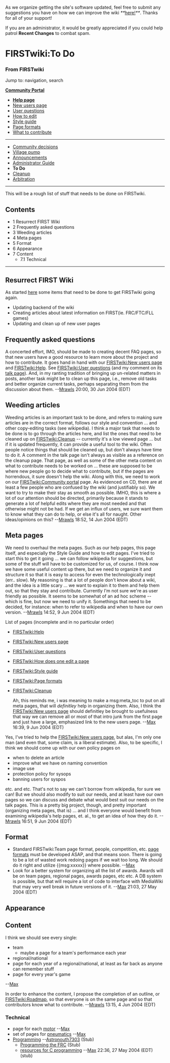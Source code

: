 As we organize getting the site's software updated, feel free to submit any
suggestions you have on how we can improve the wiki
_**_[here!](/index.php/User:Hallry/Suggestions "User:Hallry/Suggestions"
)_**_. Thanks for all of your support!

If you are an administrator, it would be greatly appreciated if you could help
patrol **Recent Changes** to combat spam.

# FIRSTwiki:To Do

### From FIRSTwiki

Jump to: navigation, search

**[Community Portal](/index.php/FIRSTwiki:Community_portal "FIRSTwiki:Community portal" )**

  * **[Help page](/index.php/FIRSTwiki:Help "FIRSTwiki:Help" )**
  * [New users page](/index.php/FIRSTwiki:New_users_page "FIRSTwiki:New users page" )
  * [User questions](/index.php/FIRSTwiki:User_questions "FIRSTwiki:User questions" )
  * [How to edit](/index.php/FIRSTwiki:How_does_one_edit_a_page "FIRSTwiki:How does one edit a page" )
  * [Style guide](/index.php/FIRSTwiki:Style_guide "FIRSTwiki:Style guide" )
  * [Page formats](/index.php/FIRSTwiki:Page_formats "FIRSTwiki:Page formats" )
  * [What to contribute](/index.php/FIRSTwiki:What_to_contribute "FIRSTwiki:What to contribute" )

* * *

  * [Community decisions](/index.php/FIRSTwiki:Community_decisions "FIRSTwiki:Community decisions" )
  * [Village pump](/index.php/FIRSTwiki:Village_pump "FIRSTwiki:Village pump" )
  * [Announcements](/index.php/FIRSTwiki:Announcements "FIRSTwiki:Announcements" )
  * [Administrator Guide](/index.php/FIRSTwiki:Guide_for_administrators "FIRSTwiki:Guide for administrators" )
  * **To Do**
  * [Cleanup](/index.php/FIRSTwiki:Cleanup "FIRSTwiki:Cleanup" )
  * [Arbitration](/index.php/FIRSTwiki:Arbitration "FIRSTwiki:Arbitration" )  
---  
  
  
This will be a rough list of stuff that needs to be done on FIRSTwiki.

## Contents

  * 1 Resurrect FIRST Wiki
  * 2 Frequently asked questions
  * 3 Weeding articles
  * 4 Meta pages
  * 5 Format
  * 6 Appearance
  * 7 Content
    * 7.1 Technical  
---  
  

## Resurrect FIRST Wiki

As started [here](http://www.chiefdelphi.com/forums/showthread.php?t=935869
"http://www.chiefdelphi.com/forums/showthread.php?t=935869" ) some items that
need to be done to get FIRSTwiki going again.

  * Updating backend of the wiki 
  * Creating articles about latest information on FIRST(ie. FRC/FTC/FLL games) 
  * Updating and clean up of new user pages 

  


## Frequently asked questions

A concerted effort, IMO, should be made to creating decent FAQ pages, so that
new users have a good resource to learn more about the project and how to
contribute. It goes hand in hand with our [FIRSTwiki:New users
page](/index.php/FIRSTwiki:New_users_page "FIRSTwiki:New users page" ) and
[FIRSTwiki:Help](/index.php/FIRSTwiki:Help "FIRSTwiki:Help" ). See
[FIRSTwiki:User questions](/index.php/FIRSTwiki:User_questions "FIRSTwiki:User
questions" ) (and my comment on its [talk
page](/index.php/FIRSTwiki_talk:User_questions "FIRSTwiki talk:User questions"
)). And, in my ranting tradition of bringing up un-related matters in posts,
another task might be to clean up this page, i.e., remove old tasks and better
organize current tasks, perhaps separating them from the discussion about
them. --[Mrawls](/index.php/User:Mrawls "User:Mrawls" ) 20:00, 30 Jun 2004
(EDT)


## Weeding articles

Weeding articles is an important task to be done, and refers to making sure
articles are in the correct format, follows our style and convention ... and
other copy-editing tasks (see wikipedia). I think a major task that needs to
be done is to go through the articles here, and list the ones that need to be
cleaned up on [FIRSTwiki:Cleanup](/index.php/FIRSTwiki:Cleanup
"FIRSTwiki:Cleanup" ) \-- currently it's a low viewed page ... but if it is
updated frequently, it can provide a useful tool to the wiki. Often people
notice things that should be cleaned up, but don't always have time to do it.
A comment in the talk page isn't always as visible as a reference on the
cleanup page. That page, as well as some of the other meta content on what to
contribute needs to be worked on ... these are supposed to be where new people
go to decide what to contribute, but if the pages are horrendous, it sure
doesn't help the wiki. Along with this, we need to work on our
[FIRSTwiki:Community portal](/index.php/FIRSTwiki:Community_portal
"FIRSTwiki:Community portal" ) page. As evidenced on CD, there are at least a
few people who are confused by the wiki (and justifiably so). We want to try
to make their stay as smooth as possible. IMHO, this is where a lot of our
attention should be directed, primarily because it stands to generate a lot of
helpful edits where they are most needed and that otherwise might not be had.
If we get an influx of users, we sure want them to know what they can do to
help, or else it's all for naught. Other ideas/opinions on this?
--[Mrawls](/index.php/User:Mrawls "User:Mrawls" ) 18:52, 14 Jun 2004 (EDT)


## Meta pages

We need to overhaul the meta pages. Such as our help pages, this page itself,
and especially the Style Guide and how to edit pages. I've tried to start this
to get it going ... we can follow wikipedia for suggestions, but some of the
stuff will have to be customized for us, of course. I think now we have some
useful content up there, but we need to organize it and structure it so that
it is easy to access for even the technologically inept (err.. slow). My
reasoning is that a lot of people don't know about a wiki, and the idea is a
little scary ... we want to explain it to them and help them out, so that they
stay and contribute. Currently I'm not sure we're as user friendly as
possible. It seems to be somewhat of an ad hoc scheme -- which is fine, but
now we need to unify it. Somethings that need to be decided, for instance:
when to refer to wikipedia and when to have our own version.
--[Mrawls](/index.php/User:Mrawls "User:Mrawls" ) 14:52, 9 Jun 2004 (EDT)

List of pages (incomplete and in no particular order)

  * [FIRSTwiki:Help](/index.php/FIRSTwiki:Help "FIRSTwiki:Help" )
  * [FIRSTwiki:New users page](/index.php/FIRSTwiki:New_users_page "FIRSTwiki:New users page" )
  * [FIRSTwiki:User questions](/index.php/FIRSTwiki:User_questions "FIRSTwiki:User questions" )
  * [FIRSTwiki:How does one edit a page](/index.php/FIRSTwiki:How_does_one_edit_a_page "FIRSTwiki:How does one edit a page" )
  * [FIRSTwiki:Style guide](/index.php/FIRSTwiki:Style_guide "FIRSTwiki:Style guide" )
  * [FIRSTwiki:Page formats](/index.php/FIRSTwiki:Page_formats "FIRSTwiki:Page formats" )
  * [FIRSTwiki:Cleanup](/index.php/FIRSTwiki:Cleanup "FIRSTwiki:Cleanup" )

    Ah, this reminds me, i was meaning to make a msg:meta_toc to put on all meta pages, that will _definitley_ help in organizing them. Also, I think the [FIRSTwiki:New users page](/index.php/FIRSTwiki:New_users_page "FIRSTwiki:New users page" ) should definitley be brought to usefulness that way we can remove all or most of that intro junk from the first page and just have a large, emphasized link to the new users page. --[Max](/index.php/User:Max "User:Max" ) 16:39, 9 Jun 2004 (EDT) 

Yes, I've tried to help the [FIRSTwiki:New users
page](/index.php/FIRSTwiki:New_users_page "FIRSTwiki:New users page" ), but
alas, I'm only one man (and even that, some claim, is a liberal estimate).
Also, to be specific, I think we should come up with our own policy pages on

  * when to delete an article 
  * improve what we have on naming convention 
  * image use 
  * protection policy for sysops 
  * banning users for syspos 

etc. and etc. That's not to say we can't borrow from wikipedia, for sure we
can! But we should also modify to suit our needs, and at least have our own
pages so we can discuss and debate what would best suit our needs on the talk
pages. This is a pretty big project, though, and pretty important (organizing
meta pages, that is) ... and I think everyone would benefit from examining
wikipedia's help pages, et. al., to get an idea of how they do it.
--[Mrawls](/index.php/User:Mrawls "User:Mrawls" ) 16:51, 9 Jun 2004 (EDT)


## Format

  * Standard FIRSTwiki:Team page format, people, competition, etc. [page formats](/index.php/FIRSTwiki:Page_formats "FIRSTwiki:Page formats" ) must be developed ASAP, and that means soon. There is going to be a lot of wasted work redoing pages if we wait too long. We should do it right and utilize {{msg:xxxxx}} where possible. --[Max](/index.php/User:Max "User:Max" )
  * Look for a better system for organizing all the list of awards. Awards will be on team pages, regional pages, awards pages, etc etc. A DB system is possible, but that will require a lot of code to interface with MediaWiki that may very well break in future versions of it. --[Max](/index.php/User:Max "User:Max" ) 21:03, 27 May 2004 (EDT) 


## Appearance


## Content

I think we should see every single:

  * team 
    * maybe a page for a team's performance each year 
  * regional/national 
  * page for each year of a regional/national, at least as far back as anyone can remember stuff 
  * page for every year's game 

\--[Max](/index.php/User:Max "User:Max" )

  
In order to enhance the content, I propose the completion of an outline, or
[FIRSTwiki:Roadmap](/index.php/FIRSTwiki:Roadmap "FIRSTwiki:Roadmap" ), so
that everyone is on the same page and so that contributors know what to
contribute. --[Mrawls](/index.php/User:Mrawls "User:Mrawls" ) 13:15, 4 Jun
2004 (EDT)


### Technical

  * page for each [motor](/index.php/Motor "Motor" ) \--[Max](/index.php/User:Max "User:Max" )
  * set of pages for [pneumatics](/index.php/Pneumatics "Pneumatics" ) \--[Max](/index.php/User:Max "User:Max" )
  * [Programming](/index.php/Programming "Programming" ) \--[Astronouth7303](/index.php/User:Astronouth7303 "User:Astronouth7303" ) (Stub) 
    * [Programming the FRC](/index.php/Programming_the_FRC "Programming the FRC" ) (Stub) 
    * [resources for C programming](/index.php/Resources_for_C_programming "Resources for C programming" ) \--[Max](/index.php/User:Max "User:Max" ) 22:36, 27 May 2004 (EDT) (stub) 

